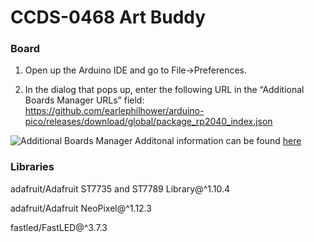 # CCDS-0468 Art Buddy

### Board 

1. Open up the Arduino IDE and go to File->Preferences.

2. In the dialog that pops up, enter the following URL in the “Additional Boards Manager URLs” field: https://github.com/earlephilhower/arduino-pico/releases/download/global/package_rp2040_index.json

![Additional Boards Manager](https://arduino-pico.readthedocs.io/en/latest/_images/install1.png)
Additonal information can be found [here](https://arduino-pico.readthedocs.io/en/latest/install.html)

### Libraries

adafruit/Adafruit ST7735 and ST7789 Library@^1.10.4

adafruit/Adafruit NeoPixel@^1.12.3

fastled/FastLED@^3.7.3